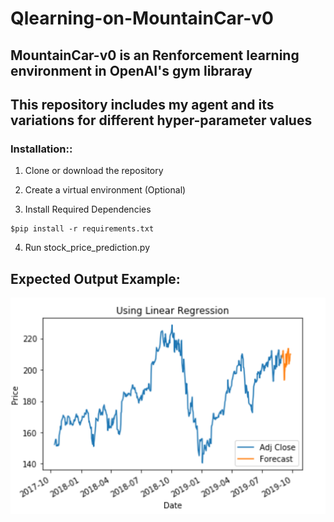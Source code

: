 # Qlearning-on-MountainCar-v0
## MountainCar-v0 is an Renforcement learning environment in OpenAI's gym libraray 
## This repository includes my agent and its variations for different hyper-parameter values

### Installation::

1. Clone or download the repository

2. Create a virtual environment (Optional)

3. Install Required Dependencies
```
$pip install -r requirements.txt
```
4. Run stock_price_prediction.py

## Expected Output Example:
![OUTPUT](https://github.com/AkashKhamkar/Stock_Price_Prediction/blob/master/images/output.PNG)
